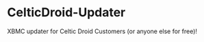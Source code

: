 CelticDroid-Updater
===================

XBMC updater for Celtic Droid Customers (or anyone else for free)!

